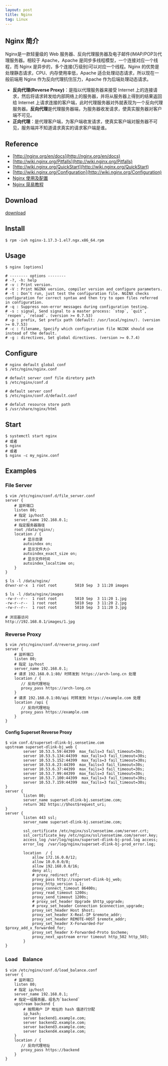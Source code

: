 ```yaml
---
layout: post
title: Nginx
tag: Linux
---
```


## Nginx 简介
Nginx是一款轻量级的 Web 服务器、反向代理服务器及电子邮件(IMAP/POP3)代理服务器。相较于 Apache，Apache  是同步多线程模型，一个连接对应一个线程，而 Nginx 是异步的，多个连接(万级别)可以对应一个线程。Nginx 的优势是处理静态请求，CPU、内存使用率低，Apache 适合处理动态请求，所以现在一般前端用 Nginx 作为反向代理抗住压力，Apache 作为后端处理动态请求。

* **反向代理(Reverse Proxy)**：是指以代理服务器来接受 Internet 上的连接请求，然后将请求转发给内部网络上的服务器，并将从服务器上得到的结果返回给 Internet 上请求连接的客户端，此时代理服务器对外就表现为一个反向代理服务器。**反向代理**是代理服务器端，为服务器收发请求，使真实服务器对客户端不可见。
* **正向代理**：是代理客户端，为客户端收发请求，使真实客户端对服务器不可见，服务端并不知道请求真实的请求客户端是谁。

## Reference
* [http://nginx.org/en/docs](http://nginx.org/en/docs)
* [http://wiki.nginx.org/Pitfalls](http://wiki.nginx.org/Pitfalls)
* [http://wiki.nginx.org/QuickStart](http://wiki.nginx.org/QuickStart)
* [http://wiki.nginx.org/Configuration](http://wiki.nginx.org/Configuration)
* [Nginx 使用及配置](https://www.jianshu.com/p/849343f679aa)
* [Nginx 简易教程](https://www.cnblogs.com/jingmoxukong/p/5945200.html)

## Download
[download](http://nginx.org/packages/mainline/centos/7/x86_64/RPMS/)

## Install
```shell
$ rpm -ivh nginx-1.17.3-1.el7.ngx.x86_64.rpm
```

## Usage
```shell
$ nginx [options]

# -------- options --------
# -?, -h: help
# -v : Print version.
# -V : Print NGINX version, compiler version and configure parameters.
# -t : Don’t run, just test the configuration file. NGINX checks configuration for correct syntax and then try to open files referred in configuration.
# -q : Suppress non-error messages during configuration testing.
# -s : signal, Send signal to a master process: `stop`, `quit`, `reopen`, `reload`. (version >= 0.7.53)
# -p : prefix, Set prefix path (default: /usr/local/nginx/). (version >= 0.7.53)
# -c : filename, Specify which configuration file NGINX should use instead of the default.
# -g : directives, Set global directives. (version >= 0.7.4)
```

## Configure
```shell
# nginx default global conf
$ /etc/nginx/nginx.conf

# default server conf file diretory path
$ /etc/nginx/conf.d

# default server conf
$ /etc/nginx/conf.d/default.conf

# defalut resource store path
$ /usr/share/nginx/html
```

## Start
```shell
$ systemctl start nginx
# 或者
$ nginx
# 或者
$ nginx -c my_nginx.conf
```

## Examples

### File Server
```shell
$ vim /etc/nginx/conf.d/file_server.conf
server {
    # 监听端口
    listen 80;
    # 指定 ip/host
    server_name 192.168.0.1;
    # 指定服务器路径
    root /data/nginx/;
    location / {
        # 显示目录
        autoindex on;
        # 显示文件大小
        autoindex_exact_size on;
        # 显示文件时间
        autoindex_localtime on;
    }
}

$ ls -l /data/nginx/
drwxr-xr-x  1 root root        5810 Sep  3 11:20 images

$ ls -l /data/nginx/images
-rw-r--r--  1 root root        5810 Sep  3 11:20 1.jpg
-rw-r--r--  1 root root        5810 Sep  3 11:20 2.jpg
-rw-r--r--  1 root root        5810 Sep  3 11:20 3.jpg

# 浏览器访问
http://192.168.0.1/images/1.jpg
```

### Reverse Proxy
```shell
$ vim /etc/nginx/conf.d/reverse_proxy.conf
server {
    # 监听端口
    listen 80;
    # 指定 ip/host
    server_name 192.168.0.1;
    # 请求 192.168.0.1:80/ 时转发到 https://arch-long.cn 处理
    location / {
       // 反向代理地址
       proxy_pass https://arch-long.cn
    }
    # 请求 192.168.0.1:80/api 时转发到 https://example.com 处理
    location /api {
       // 反向代理地址
       proxy_pass https://example.com
    }
}
```
#### Config Superset Reverse Proxy
```shell
$ vim conf.d/superset-dlink-bj.sensetime.com             
upstream superset-dlink-bj_web {
        server 10.53.5.59:44399  max_fails=3 fail_timeout=30s;
        server 10.53.5.134:44399  max_fails=3 fail_timeout=30s;
        server 10.53.5.152:44399  max_fails=3 fail_timeout=30s;
        server 10.53.6.23:44399  max_fails=3 fail_timeout=30s;
        server 10.53.6.37:44399  max_fails=3 fail_timeout=30s;
        server 10.53.7.99:44399  max_fails=3 fail_timeout=30s;
        server 10.53.7.100:44399  max_fails=3 fail_timeout=30s;
        server 10.53.7.159:44399  max_fails=3 fail_timeout=30s;
}
server {
        listen 80;
        server_name superset-dlink-bj.sensetime.com;
        return 302 https://$host$request_uri;
}
server {
        listen 443 ssl;
        server_name superset-dlink-bj.sensetime.com;
 
        ssl_certificate /etc/nginx/ssl/sensetime.com/server.crt;
        ssl_certificate_key /etc/nginx/ssl/sensetime.com/server.key;
        access_log /var/log/nginx/superset-dlink-bj-prod.log access;
        error_log  /var/log/nginx/superset-dlink-bj-prod_error.log;
 
        location  / {
            allow 172.16.0.0/12;
            allow 10.0.0.0/8;
            allow 192.168.0.0/16;
            deny all;
            # proxy_redirect off;
            proxy_pass http://superset-dlink-bj_web;
            proxy_http_version 1.1;
            proxy_connect_timeout 86400s;
            proxy_read_timeout 1200s;
            proxy_send_timeout 1200s;
            # proxy_set_header Upgrade $http_upgrade;
            # proxy_set_header Connection $connection_upgrade;
            proxy_set_header Host $host;
            proxy_set_header X-Real-IP $remote_addr;
            proxy_set_header REMOTE-HOST $remote_addr;
            proxy_set_header X-Forwarded-For $proxy_add_x_forwarded_for;
            proxy_set_header X-Forwarded-Proto $scheme;
            proxy_next_upstream error timeout http_502 http_503;
        }
}
```
### Load　Balance 
```shell
$ vim /etc/nginx/conf.d/load_balance.conf
server {
    # 监听端口
    listen 80;
    # 指定 ip/host
    server_name 192.168.0.1;
    # 指定一组服务器，组名为`backend`
    upstream backend {
        # 按照用户 IP 地址的 hash 值进行分配
        ip_hash;    
        server backend1.example.com;
        server backend2.example.com;
        server backend3.example.com;
        server backend4.example.com;
    }
    location / {
       // 反向代理地址
       proxy_pass https://backend
    }
}
```
